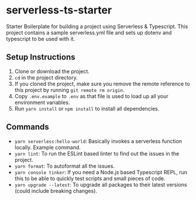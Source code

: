 # serverless-ts-starter

Starter Boilerplate for building a project using Serverless & Typescript.
This project contains a sample serverless.yml file and sets up dotenv and typescript to be used with it.

## Setup Instructions

1. Clone or download the project.
2. `cd` in the project directory.
3. If you cloned the project, make sure you remove the remote reference to this project by running `git remote rm origin`.
4. Copy `.env.example` to `.env` as that file is used to load up all your environment variables.
4. Run `yarn install` or `npm install` to install all dependencies.

## Commands

- `yarn serverless:hello-world`: Basically invokes a serverless function locally. Example command.
- `yarn lint`: To run the ESLint based linter to find out the issues in the project.
- `yarn format`: To autoformat all the issues.
- `yarn console tinker`: If you need a Node.js based Typescript REPL, run this to be able to quickly test scripts and small pieces of code.
- `yarn upgrade --latest`: To upgrade all packages to their latest versions (could include breaking changes).
